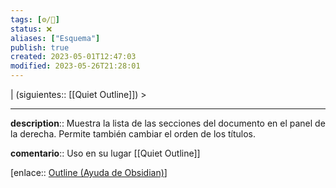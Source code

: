 ```yaml
---
tags: [⚙️/🔌]
status: ❌
aliases: ["Esquema"]
publish: true
created: 2023-05-01T12:47:03
modified: 2023-05-26T21:28:01
---
```


| (siguientes:: [[Quiet Outline]]) >

---

**description**:: Muestra la lista de las secciones del documento en el panel de la derecha. Permite también cambiar el orden de los títulos.

**comentario**:: Uso en su lugar [[Quiet Outline]]

[enlace:: [Outline (Ayuda de Obsidian)](https://help.obsidian.md/Plugins/Outline)]
